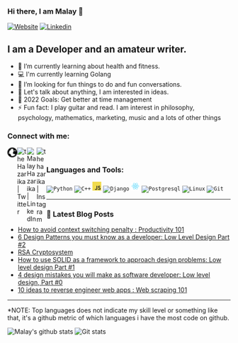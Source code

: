 ### Hi there, I am Malay 👋

[![Website](https://img.shields.io/website?down_color=red&down_message=Down&label=thehazarika.com&style=for-the-badge&up_message=UP&url=http%3A%2F%2Fthehazarika.com)](http://thehazarika.com)
[![Linkedin](https://img.shields.io/badge/linkedin-%230077B5.svg?&style=for-the-badge&logo=linkedin&logoColor=white)](https://www.linkedin.com/in/malay-hazarika/)

## I am a Developer and an amateur writer.

- 🌱 I’m currently learning about health and fitness.
- 💻 I'm currently learning Golang
- 👯 I’m looking for fun things to do and fun conversations.
- 💬 Let's talk about anything, I am interested in ideas.
- 🥅 2022 Goals: Get better at time management
- ⚡ Fun fact: I play guitar and read. I am interest in philosophy, psychology, mathematics, marketing, music and a lots of other things

### Connect with me:

[<img align="left" alt="thehazarika.com" width="22px" src="https://raw.githubusercontent.com/iconic/open-iconic/master/svg/globe.svg" />][website]
[<img align="left" alt="theHazarika | Twitter" width="22px" src="https://cdn.jsdelivr.net/npm/simple-icons@v3/icons/twitter.svg" />][twitter]
[<img align="left" alt="Malay Hazarika | LinkedIn" width="22px" src="https://cdn.jsdelivr.net/npm/simple-icons@v3/icons/linkedin.svg" />][linkedin]
[<img align="left" alt="thehazarika | Instagram" width="22px" src="https://cdn.jsdelivr.net/npm/simple-icons@v3/icons/instagram.svg" />][instagram]

<br/>

### Languages and Tools:

<code><img height="20" alt="Python" src="https://raw.githubusercontent.com/malayh/malayh/main/assert/python.png"></code>
<code><img height="20" alt="C++" src="https://raw.githubusercontent.com/malayh/malayh/main/assert/cpp.png"></code>
<code><img height="20" alt="Javascript" src="https://raw.githubusercontent.com/github/explore/80688e429a7d4ef2fca1e82350fe8e3517d3494d/topics/javascript/javascript.png"></code>
<code><img height="20" alt="Django" src="https://raw.githubusercontent.com/malayh/malayh/main/assert/django.png"></code>
<code><img height="20" alt="React" src="https://raw.githubusercontent.com/github/explore/80688e429a7d4ef2fca1e82350fe8e3517d3494d/topics/react/react.png"></code>
<code><img height="20" alt="Postgresql" src="https://raw.githubusercontent.com/malayh/malayh/main/assert/postgres.svg"></code>
<code><img height="20" alt="Linux" src="https://raw.githubusercontent.com/malayh/malayh/main/assert/linux.png"></code>
<code><img height="20" alt="Git" src="https://raw.githubusercontent.com/malayh/malayh/main/assert/git.png"></code>

---

### 📕 Latest Blog Posts

<!-- BLOG-POST-LIST:START -->
- [How to avoid context switching penalty : Productivity 101](https://thehazarika.com/blog/how-to-avoid-context-switching-penalty)
- [6 Design Patterns you must know as a developer: Low Level Design Part #2](https://thehazarika.com/blog/programming/design-patterns-you-must-know/)
- [RSA Cryptosystem](https://thehazarika.com/blog/programming/rsa-cryptosystem/)
- [How to use SOLID as a framework to approach design problems: Low level design Part #1](https://thehazarika.com/blog/programming/how-to-use-solid-as-a-framework-to-approach-design-problems/)
- [4 design mistakes you will make as software developer: Low level design, Part #0](https://thehazarika.com/blog/programming/design-mistakes-you-will-make-as-software-developer/)
- [10 ideas to reverse engineer web apps : Web scraping 101](https://thehazarika.com/blog/programming/how-to-reverse-engineer-web-apps/)
<!-- BLOG-POST-LIST:END -->

---
*NOTE: Top languages does not indicate my skill level or something like that, it's a github metric of which languages i have the most code on github. 

![Malay's github stats](https://github-readme-stats.vercel.app/api?username=malayh&count_private=true&hide=prs,issues,contribs)
![Git stats](https://github-readme-stats.vercel.app/api/top-langs/?username=malayh&layout=compact)

[website]: https://thehazarika.com
[twitter]: https://twitter.com/theHazarika/
[instagram]: https://www.instagram.com/thehazarika/
[linkedin]: https://www.linkedin.com/in/malay-hazarika/


